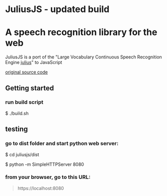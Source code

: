 JuliusJS - updated build
====

# A speech recognition library for the web
JuliusJS is a port of the "Large Vocabulary Continuous Speech Recognition
Engine [julius](https://github.com/julius-speech/julius)"
to JavaScript

[original source code](https://github.com/zzmp/juliusjs/)

## Getting started

### run build script

$ ./build.sh

## testing

### go to dist folder and start python web server:

$ cd juliusjs/dist

$ python -m SimpleHTTPServer 8080

### from your browser, go to this URL:

> https://localhost:8080
